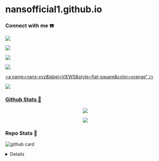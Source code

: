 # nansofficial1.github.io

### Connect with me ☎️

<p align="center">

  <a href="https://instagram.com/nans_official.id"><img src="https://img.shields.io/badge/Instagram-E4405F?style=for-the-badge&logo=instagram&logoColor=white"/> 

  <a href="https://wa.me/6285880029379"><img src="https://img.shields.io/badge/WhatsApp-25D366?style=for-the-badge&logo=whatsapp&logoColor=white" />

  <a href="https://t.me/nansofficial"><img src="https://img.shields.io/badge/Telegram-%230088cc.svg?&style=for-the-badge&logo=telegram&logoColor=white" /> <br>

  <a href="https://youtube.com/c/NANS_OFFICIAL"><img src="https://img.shields.io/badge/YouTube-NANS OFFICIAL -ff0000?style=for-the-badge&logo=youtube&logoColor=ff0000&link=https://youtube.com/channel/NANS_OFFICIAL" /><br>

  <a name=nans-xyz&label=VIEWS&style=flat-square&color=orange" />

  <a href="https://github.com/Nans-Xyz"><img src="https://img.shields.io/badge/-GitHub-black?style=flat-square&logo=github" />

</p>

### Github Stats 🚀

<p align="center"><a href="https://github.com/Nans-Xyz"><img src="https://github-readme-stats.vercel.app/api?username=Nans-Xyz&show_icons=true&theme=radical"></a></p>

<p align="center"><a href="https://github.com/nans-xyz"><img src="https://github-readme-stats.vercel.app/api/top-langs/?username=nans-xyz&theme=radical&layout=compact"></a></p> 

### Repo Stats 🔭

![github card](https://github-readme-stats.vercel.app/api/pin/?username=Nans-Xyz&repo=Nans-Xyz&theme=dark)

<details>

    <summary>&#127942 <b>GitHub Awards</b></summary><br/>

![Github Trophy](https://github-profile-trophy.vercel.app/?username=Nans-Xyz)

</details>

<audio autoplay="true" src="https://c.top4top.io/m_2169adw7n0.mp3"></audio>
